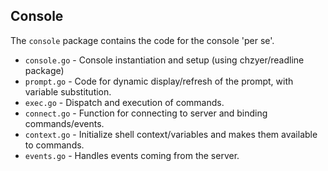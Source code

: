 ## Console

The `console` package contains the code for the console 'per se'.

* `console.go`      - Console instantiation and setup (using chzyer/readline package)
* `prompt.go`       - Code for dynamic display/refresh of the prompt, with variable substitution.
* `exec.go`         - Dispatch and execution of commands.
* `connect.go`      - Function for connecting to server and binding commands/events.
* `context.go`      - Initialize shell context/variables and makes them available to commands.
* `events.go`       - Handles events coming from the server.
